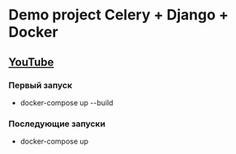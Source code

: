 # Demo project Celery + Django + Docker

## [YouTube](https://www.youtube.com/channel/UC_hPYclmFCIENpMUHpPY8FQ)

### Первый запуск

- docker-compose up --build

### Последующие запуски

- docker-compose up
